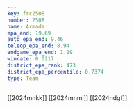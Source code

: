 ```yaml
---
key: frc2508
number: 2508
name: Armada
epa_end: 19.69
auto_epa_end: 9.46
teleop_epa_end: 8.94
endgame_epa_end: 1.29
winrate: 0.5217
district_epa_rank: 473
district_epa_percentile: 0.7374
type: Team
---
```

[[2024mnkk]]
[[2024mnmi]]
[[2024ndgf]]
